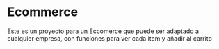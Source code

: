 # Ecommerce

Este es un proyecto para un Eccomerce que puede ser adaptado a cualquier empresa, con funciones para ver cada item y añadir al carrito
